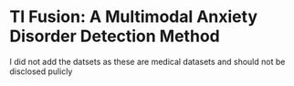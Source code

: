 # TI Fusion: A Multimodal Anxiety Disorder Detection Method
I did not add the datsets as these are medical datasets and should not be disclosed pulicly
